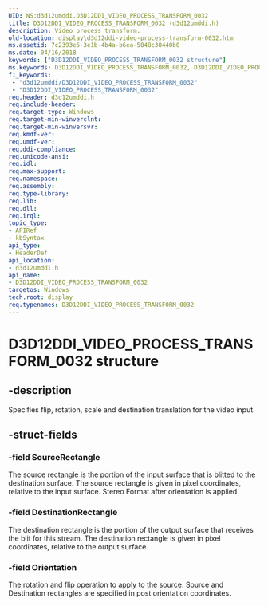 ```yaml
---
UID: NS:d3d12umddi.D3D12DDI_VIDEO_PROCESS_TRANSFORM_0032
title: D3D12DDI_VIDEO_PROCESS_TRANSFORM_0032 (d3d12umddi.h)
description: Video process transform.
old-location: display\d3d12ddi-video-process-transform-0032.htm
ms.assetid: 7c2393e6-3e1b-4b4a-b6ea-5848c38440b0
ms.date: 04/16/2018
keywords: ["D3D12DDI_VIDEO_PROCESS_TRANSFORM_0032 structure"]
ms.keywords: D3D12DDI_VIDEO_PROCESS_TRANSFORM_0032, D3D12DDI_VIDEO_PROCESS_TRANSFORM_0032 structure [Display Devices], d3d12umddi/D3D12DDI_VIDEO_PROCESS_TRANSFORM_0032, display.d3d12ddi-video-process-transform-0032
f1_keywords:
 - "d3d12umddi/D3D12DDI_VIDEO_PROCESS_TRANSFORM_0032"
 - "D3D12DDI_VIDEO_PROCESS_TRANSFORM_0032"
req.header: d3d12umddi.h
req.include-header:
req.target-type: Windows
req.target-min-winverclnt:
req.target-min-winversvr:
req.kmdf-ver:
req.umdf-ver:
req.ddi-compliance:
req.unicode-ansi:
req.idl:
req.max-support:
req.namespace:
req.assembly:
req.type-library:
req.lib:
req.dll:
req.irql:
topic_type:
- APIRef
- kbSyntax
api_type:
- HeaderDef
api_location:
- d3d12umddi.h
api_name:
- D3D12DDI_VIDEO_PROCESS_TRANSFORM_0032
targetos: Windows
tech.root: display
req.typenames: D3D12DDI_VIDEO_PROCESS_TRANSFORM_0032
---
```


# D3D12DDI_VIDEO_PROCESS_TRANSFORM_0032 structure


## -description


Specifies flip, rotation, scale and destination translation for the video input.


## -struct-fields




### -field SourceRectangle

The source rectangle is the portion of the input surface that is blitted to the destination surface. The source rectangle is given in pixel coordinates, relative to the input surface. Stereo Format after orientation is applied.


### -field DestinationRectangle

The destination rectangle is the portion of the output surface that receives the blit for this stream. The destination rectangle is given in pixel coordinates, relative to the output surface.


### -field Orientation

The rotation and flip operation to apply to the source. Source and Destination rectangles are specified in post orientation coordinates.

